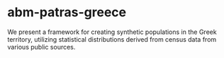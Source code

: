 # abm-patras-greece
We present a framework for creating synthetic populations in the Greek territory, utilizing statistical distributions derived from census data from various public sources.
